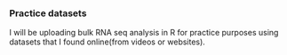 ### Practice datasets
I will be uploading bulk RNA seq analysis in R for practice purposes using datasets that I found online(from videos or websites).
